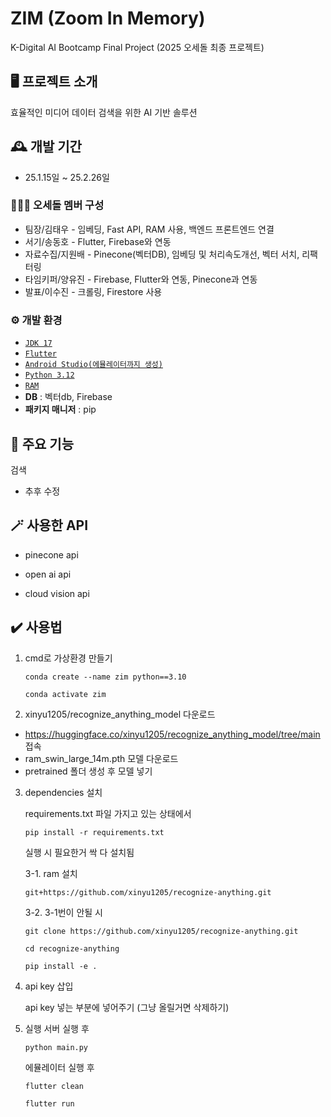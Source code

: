 # ZIM (Zoom In Memory)
K-Digital AI Bootcamp Final Project (2025 오세돌 최종 프로젝트)

## 🖥️ 프로젝트 소개
효율적인 미디어 데이터 검색을 위한 AI 기반 솔루션


## 🕰️ 개발 기간
- 25.1.15일 ~ 25.2.26일


### 🧑‍🤝‍🧑 오세돌 멤버 구성
- 팀장/김태우 - 임베딩, Fast API, RAM 사용, 백엔드 프론트엔드 연결
- 서기/송동호 - Flutter, Firebase와 연동
- 자료수집/지원배 - Pinecone(벡터DB), 임베딩 및 처리속도개선, 벡터 서치, 리팩터링
- 타임키퍼/양유진 - Firebase, Flutter와 연동, Pinecone과 연동
- 발표/이수진 - 크롤링, Firestore 사용


### ⚙️ 개발 환경
- [`JDK 17`](https://nazzang19.tistory.com/127)
- [`Flutter`](https://freeinformation.tistory.com/entry/Flutter-%ED%94%8C%EB%9F%AC%ED%84%B0-%EB%8B%A4%EC%9A%B4%EB%A1%9C%EB%93%9C-%EC%84%A4%EC%B9%98)
- [`Android Studio(에뮬레이터까지 생성)`](https://freeinformation.tistory.com/entry/Flutter-%ED%94%8C%EB%9F%AC%ED%84%B0-%EB%8B%A4%EC%9A%B4%EB%A1%9C%EB%93%9C-%EC%84%A4%EC%B9%98)
- [`Python 3.12`](https://github.com/conda-forge, "conda-forge")
- [`RAM`](https://github.com/xinyu1205/recognize-anything.git)
- **DB** : 벡터db, Firebase
- **패키지 매니저** : pip


## 📌 주요 기능
검색
- 추후 수정


## 🪄 사용한 API
- pinecone api

- open ai api

- cloud vision api


## ✔️ 사용법
1. cmd로 가상환경 만들기
   ```
   conda create --name zim python==3.10
   
   conda activate zim
   ```

2. xinyu1205/recognize_anything_model 다운로드
   
- https://huggingface.co/xinyu1205/recognize_anything_model/tree/main 접속
- ram_swin_large_14m.pth 모델 다운로드
- pretrained 폴더 생성 후 모델 넣기

3. dependencies 설치

   requirements.txt 파일 가지고 있는 상태에서
   ```
   pip install -r requirements.txt
   ```
   실행 시 필요한거 싹 다 설치됨


   3-1. ram 설치
      ```
      git+https://github.com/xinyu1205/recognize-anything.git
      ```


   3-2. 3-1번이 안될 시
      ```
      git clone https://github.com/xinyu1205/recognize-anything.git

      cd recognize-anything

      pip install -e .
      ```
   
6. api key 삽입

   api key 넣는 부분에 넣어주기 (그냥 올릴거면 삭제하기)


7. 실행
   서버 실행 후
   ```
   python main.py
   ```
   
   에뮬레이터 실행 후
   ```
   flutter clean
   
   flutter run
   ```
